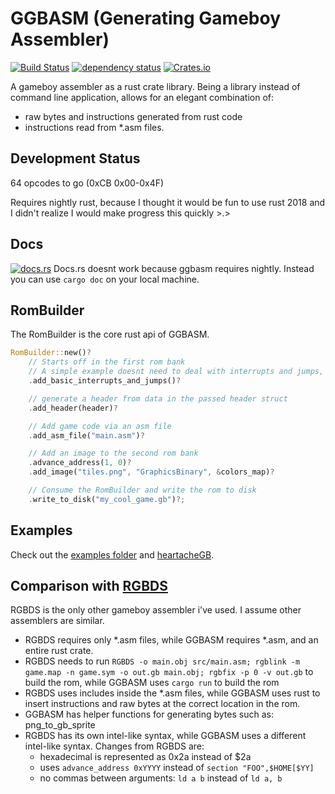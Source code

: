 # GGBASM (Generating Gameboy Assembler)
[![Build Status](https://travis-ci.org/rukai/ggbasm.svg?branch=master)](https://travis-ci.org/rukai/ggbasm) [![dependency status](https://deps.rs/repo/github/rukai/ggbasm/status.svg)](https://deps.rs/repo/github/rukai/ggbasm) [![Crates.io](https://img.shields.io/crates/v/ggbasm.svg)](https://crates.io/crates/ggbasm)

A gameboy assembler as a rust crate library.
Being a library instead of command line application, allows for an elegant combination of:
*   raw bytes and instructions generated from rust code
*   instructions read from *.asm files.

## Development Status

64 opcodes to go (0xCB 0x00-0x4F)

Requires nightly rust, because I thought it would be fun to use rust 2018 and I didn't realize I would make progress this quickly >.>

## Docs

[![docs.rs](https://docs.rs/mio/ggbasm.svg)](https://docs.rs/crate/ggbasm)
Docs.rs doesnt work because ggbasm requires nightly.
Instead you can use `cargo doc` on your local machine.

## RomBuilder

The RomBuilder is the core rust api of GGBASM.

```rust
RomBuilder::new()?
    // Starts off in the first rom bank
    // A simple example doesnt need to deal with interrupts and jumps, so generate a dummy
    .add_basic_interrupts_and_jumps()?

    // generate a header from data in the passed header struct
    .add_header(header)?

    // Add game code via an asm file
    .add_asm_file("main.asm")?

    // Add an image to the second rom bank
    .advance_address(1, 0)?
    .add_image("tiles.png", "GraphicsBinary", &colors_map)?

    // Consume the RomBuilder and write the rom to disk
    .write_to_disk("my_cool_game.gb")?;
```

## Examples

Check out the [examples folder](https://github.com/rukai/ggbasm/tree/master/examples) and [heartacheGB](https://github.com/rukai/HeartacheGB).

## Comparison with [RGBDS](https://github.com/rednex/rgbds)

RGBDS is the only other gameboy assembler i've used.
I assume other assemblers are similar.

*   RGBDS requires only *.asm files, while GGBASM requires *.asm, and an entire rust crate.
*   RGBDS needs to run `RGBDS -o main.obj src/main.asm; rgblink -m game.map -n game.sym -o out.gb main.obj; rgbfix -p 0 -v out.gb` to build the rom, while GGBASM uses `cargo run` to build the rom
*   RGBDS uses includes inside the *.asm files, while GGBASM uses rust to insert instructions and raw bytes at the correct location in the rom.
*   GGBASM has helper functions for generating bytes such as: png_to_gb_sprite
*   RGBDS has its own intel-like syntax, while GGBASM uses a different intel-like syntax. Changes from RGBDS are:
    +   hexadecimal is represented as 0x2a instead of $2a
    +   uses `advance_address 0xYYYY` instead of `section "FOO",$HOME[$YY]`
    +   no commas between arguments: `ld a b` instead of `ld a, b`
